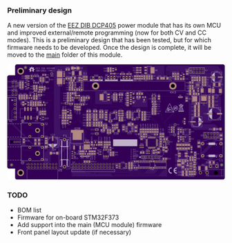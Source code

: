 ### Preliminary design

A new version of the [EEZ DIB DCP405](https://www.envox.eu/dc-power-modules/dcp405-power-module/) power module that has its own MCU and improved external/remote programming (now for both CV and CC modes). This is a preliminary design that has been tested, but for which firmware needs to be developed. Once the design is complete, it will be moved to the [main](https://github.com/eez-open/modular-psu/tree/master/dcp405) folder of this module.

![module](Images/EEZ_DIB_DCP_top_layer.png)

### TODO

* BOM list
* Firmware for on-board STM32F373
* Add support into the main (MCU module) firmware
* Front panel layout update (if necessary)

